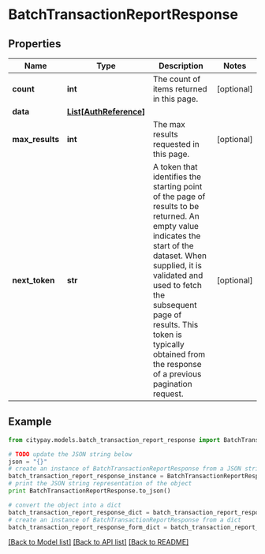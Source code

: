 # BatchTransactionReportResponse


## Properties

Name | Type | Description | Notes
------------ | ------------- | ------------- | -------------
**count** | **int** | The count of items returned in this page. | [optional] 
**data** | [**List[AuthReference]**](AuthReference.md) |  | 
**max_results** | **int** | The max results requested in this page. | [optional] 
**next_token** | **str** | A token that identifies the starting point of the page of results to be returned. An empty value indicates the start of the dataset. When supplied, it is validated and used to fetch the subsequent page of results. This token is typically obtained from the response of a previous pagination request. | [optional] 

## Example

```python
from citypay.models.batch_transaction_report_response import BatchTransactionReportResponse

# TODO update the JSON string below
json = "{}"
# create an instance of BatchTransactionReportResponse from a JSON string
batch_transaction_report_response_instance = BatchTransactionReportResponse.from_json(json)
# print the JSON string representation of the object
print BatchTransactionReportResponse.to_json()

# convert the object into a dict
batch_transaction_report_response_dict = batch_transaction_report_response_instance.to_dict()
# create an instance of BatchTransactionReportResponse from a dict
batch_transaction_report_response_form_dict = batch_transaction_report_response.from_dict(batch_transaction_report_response_dict)
```
[[Back to Model list]](../README.md#documentation-for-models) [[Back to API list]](../README.md#documentation-for-api-endpoints) [[Back to README]](../README.md)


